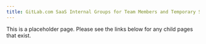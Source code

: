 ```yaml
---
title: GitLab.com SaaS Internal Groups for Team Members and Temporary Service Providers
---
```


This is a placeholder page. Please see the links below for any child pages that exist.
